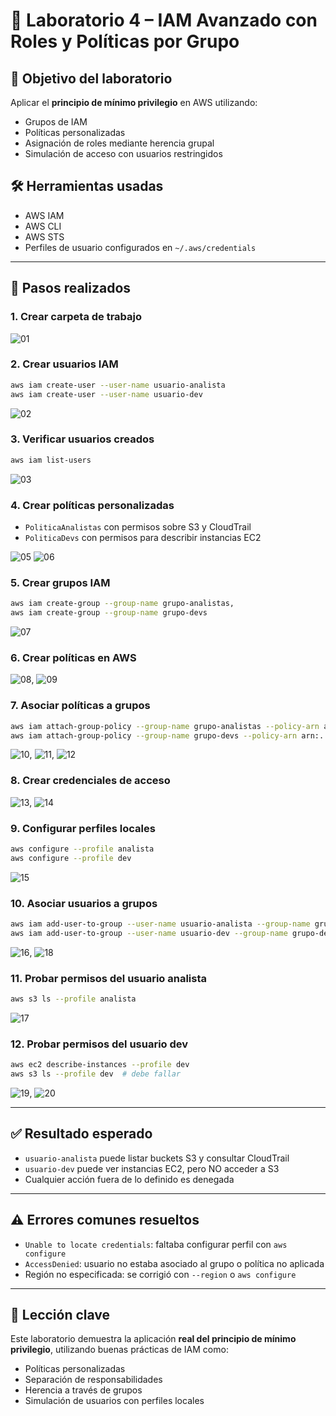 # 🧪 Laboratorio 4 – IAM Avanzado con Roles y Políticas por Grupo

## 🎯 Objetivo del laboratorio
Aplicar el **principio de mínimo privilegio** en AWS utilizando:
- Grupos de IAM
- Políticas personalizadas
- Asignación de roles mediante herencia grupal
- Simulación de acceso con usuarios restringidos

## 🛠 Herramientas usadas
- AWS IAM
- AWS CLI
- AWS STS
- Perfiles de usuario configurados en `~/.aws/credentials`

---

## 🧭 Pasos realizados

### 1. Crear carpeta de trabajo
![01](screenshots/01-aws-iam-roles-grupos.png)

### 2. Crear usuarios IAM
```bash
aws iam create-user --user-name usuario-analista
aws iam create-user --user-name usuario-dev
```
![02](screenshots/02-crear-usuarios.png)

### 3. Verificar usuarios creados
```bash
aws iam list-users
```
![03](screenshots/03-lista-usuarios.png)

### 4. Crear políticas personalizadas
- `PoliticaAnalistas` con permisos sobre S3 y CloudTrail
- `PoliticaDevs` con permisos para describir instancias EC2

![05](screenshots/05-politica-devs.png)
![06](screenshots/06-politica-analistas.png)

### 5. Crear grupos IAM
```bash
aws iam create-group --group-name grupo-analistas,
aws iam create-group --group-name grupo-devs
```
![07](screenshots/07-crear-grupos.png)

### 6. Crear políticas en AWS
![08](screenshots/08-aws-create-policy-analistas.png), ![09](screenshots/09-aws-create-policy-devs.png)

### 7. Asociar políticas a grupos
```bash
aws iam attach-group-policy --group-name grupo-analistas --policy-arn arn:...
aws iam attach-group-policy --group-name grupo-devs --policy-arn arn:...
```
![10](screenshots/10-asociar-politicas.png), ![11](screenshots/11-asociar-politica-analistas.png), ![12](screenshots/12-asociar-politica-devs.png)

### 8. Crear credenciales de acceso
![13](screenshots/13-credencial-analista.png), ![14](screenshots/14-credencial-dev.png)

### 9. Configurar perfiles locales
```bash
aws configure --profile analista
aws configure --profile dev
```
![15](screenshots/15-configurar-perfiles.png)

### 10. Asociar usuarios a grupos
```bash
aws iam add-user-to-group --user-name usuario-analista --group-name grupo-analistas
aws iam add-user-to-group --user-name usuario-dev --group-name grupo-devs
```
![16](screenshots/16-user-analista-asociado-a-grupo.png), ![18](screenshots/18-user-devs-asociado-a-grupo.png)

### 11. Probar permisos del usuario analista
```bash
aws s3 ls --profile analista
```
![17](screenshots/17-listar-buckets.png)

### 12. Probar permisos del usuario dev
```bash
aws ec2 describe-instances --profile dev
aws s3 ls --profile dev  # debe fallar
```
![19](screenshots/19-dev-describe-instancias.png), ![20](screenshots/20-dev-acceso-denegado-s3.png)

---

## ✅ Resultado esperado
- `usuario-analista` puede listar buckets S3 y consultar CloudTrail
- `usuario-dev` puede ver instancias EC2, pero NO acceder a S3
- Cualquier acción fuera de lo definido es denegada

---

## ⚠️ Errores comunes resueltos
- `Unable to locate credentials`: faltaba configurar perfil con `aws configure`
- `AccessDenied`: usuario no estaba asociado al grupo o política no aplicada
- Región no especificada: se corrigió con `--region` o `aws configure`

---

## 🧠 Lección clave
Este laboratorio demuestra la aplicación **real del principio de mínimo privilegio**, utilizando buenas prácticas de IAM como:
- Políticas personalizadas
- Separación de responsabilidades
- Herencia a través de grupos
- Simulación de usuarios con perfiles locales
